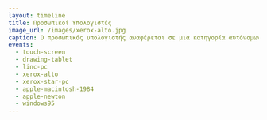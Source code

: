 ```yaml
---
layout: timeline 
title: Προσωπικοί Υπολογιστές 
image_url: /images/xerox-alto.jpg
caption: Ο προσωπικός υπολογιστής αναφέρεται σε μια κατηγορία αυτόνομων συστημάτων υλικού και λογισμικού που συνήθως είναι επιτραπέζια ή φορητά και απευθύνονται σε έναν μόνον χρήστη, τον οποίο διευκολύνουν στην εργασία, μελέτη, και ψυχαγωγία του με εξατομικευμένο τρόπο. 
events:
  - touch-screen
  - drawing-tablet
  - linc-pc 
  - xerox-alto
  - xerox-star-pc
  - apple-macintosh-1984
  - apple-newton
  - windows95
---
```


